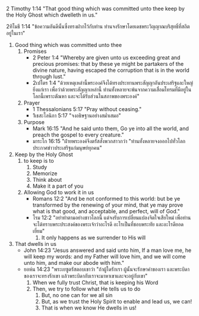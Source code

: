 2 Timothy 1:14 "That good thing which was committed unto thee keep by the Holy Ghost which dwelleth in us."

2ทิโมธี 1:14 "ข้อความอันดีนั้นซึ่งทรงฝากไว้กับท่าน ท่านจงรักษาโดยเดชพระวิญญาณบริสุทธิ์ที่สถิตอยู่ในเรา"

1. Good thing which was committed unto thee
	1. Promises
		- 2 Peter 1:4 "Whereby are given unto us exceeding great and precious promises: that by these ye might be partakers of the divine nature, having escaped the corruption that is in the world through lust."
		- 2เปโตร 1:4 "ด้วยเหตุเหล่านี้พระองค์จึงได้ทรงประทานพระสัญญาอันประเสริฐและใหญ่ยิ่งแก่เรา เพื่อว่าด้วยพระสัญญาเหล่านี้ ท่านทั้งหลายจะพ้นจากความเสื่อมโทรมที่มีอยู่ในโลกนี้เพราะตัณหา และจะได้รับส่วนในสภาพของพระองค์"
	2. Prayer
		- 1 Thessalonians 5:17 "Pray without ceasing."
		- 1เธสะโลนิกา 5:17 "จงอธิษฐานอย่างสม่ำเสมอ"
	3. Purpose
		- Mark 16:15 "And he said unto them, Go ye into all the world, and preach the gospel to every creature."
		- มาระโก 16:15 "ฝ่ายพระองค์จึงตรัสสั่งพวกสาวกว่า "ท่านทั้งหลายจงออกไปทั่วโลกประกาศข่าวประเสริฐแก่มนุษย์ทุกคน"
2. Keep by the Holy Ghost
	1. to keep is to
		1. Study
		2. Memorize
		3. Think about 
		4. Make it a part of you
	2. Allowing God to work it in us
		- Romans 12:2 "And be not conformed to this world: but be ye transformed by the renewing of your mind, that ye may prove what is that good, and acceptable, and perfect, will of God."
		- โรม 12:2 "อย่าทำตามอย่างชาวโลกนี้ แต่จงรับการเปลี่ยนแปลงจิตใจเสียใหม่ เพื่อท่านจะได้ทราบพระประสงค์ของพระเจ้าว่าอะไรดี อะไรเป็นที่ชอบพระทัย และอะไรดียอดเยี่ยม"
			1. It only happens as we surrender to His will
2. That dwells in us
	- John 14:23 "Jesus answered and said unto him, If a man love me, he will keep my words: and my Father will love him, and we will come unto him, and make our abode with him."
	- ยอห์น 14:23 "พระเยซูตรัสตอบเขาว่า "ถ้าผู้ใดรักเรา ผู้นั้นจะรักษาคำของเรา และพระบิดาของเราจะทรงรักเขา แล้วพระบิดากับเราจะมาหาเขาและจะอยู่กับเขา"
		1. When we fully trust Christ, that is keeping his Word
		2. Then, we try to follow what He tells us to do
			1. But, no one can for we all sin
			2. But, as we trust the Holy Spirit to enable and lead us, we can!
			3. That is when we know He dwells in us!